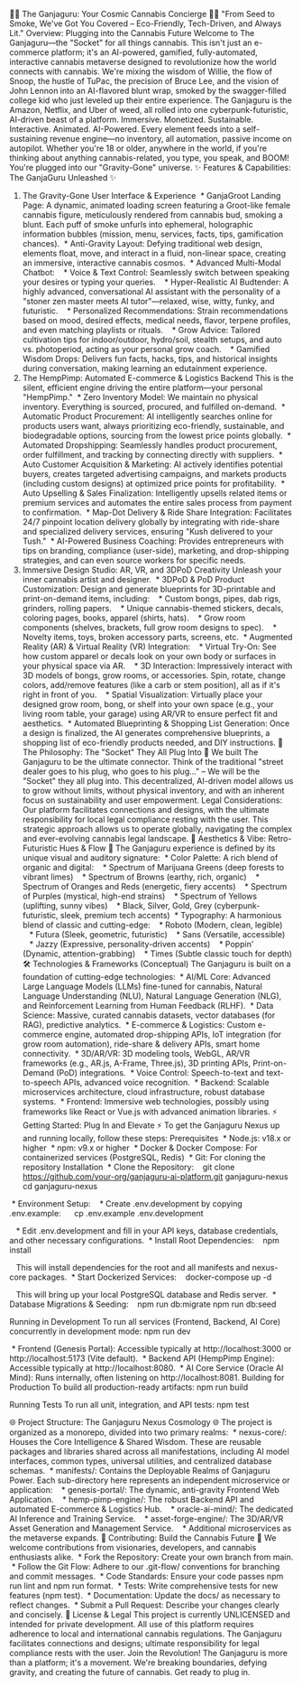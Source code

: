 🌿💨 The Ganjaguru: Your Cosmic Cannabis Concierge 🌌🚀
"From Seed to Smoke, We've Got You Covered – Eco-Friendly, Tech-Driven, and Always Lit."
Overview: Plugging into the Cannabis Future
Welcome to The Ganjaguru—the "Socket" for all things cannabis. This isn't just an e-commerce platform; it's an AI-powered, gamified, fully-automated, interactive cannabis metaverse designed to revolutionize how the world connects with cannabis. We're mixing the wisdom of Willie, the flow of Snoop, the hustle of TuPac, the precision of Bruce Lee, and the vision of John Lennon into an AI-flavored blunt wrap, smoked by the swagger-filled college kid who just leveled up their entire experience.
The Ganjaguru is the Amazon, Netflix, and Uber of weed, all rolled into one cyberpunk-futuristic, AI-driven beast of a platform. Immersive. Monetized. Sustainable. Interactive. Animated. AI-Powered. Every element feeds into a self-sustaining revenue engine—no inventory, all automation, passive income on autopilot.
Whether you're 18 or older, anywhere in the world, if you're thinking about anything cannabis-related, you type, you speak, and BOOM! You're plugged into our "Gravity-Gone" universe.
✨ Features & Capabilities: The GanjaGuru Unleashed ✨
1. The Gravity-Gone User Interface & Experience
 * GanjaGroot Landing Page: A dynamic, animated loading screen featuring a Groot-like female cannabis figure, meticulously rendered from cannabis bud, smoking a blunt. Each puff of smoke unfurls into ephemeral, holographic information bubbles (mission, menu, services, facts, tips, gamification chances).
 * Anti-Gravity Layout: Defying traditional web design, elements float, move, and interact in a fluid, non-linear space, creating an immersive, interactive cannabis cosmos.
 * Advanced Multi-Modal Chatbot:
   * Voice & Text Control: Seamlessly switch between speaking your desires or typing your queries.
   * Hyper-Realistic AI Budtender: A highly advanced, conversational AI assistant with the personality of a "stoner zen master meets AI tutor"—relaxed, wise, witty, funky, and futuristic.
   * Personalized Recommendations: Strain recommendations based on mood, desired effects, medical needs, flavor, terpene profiles, and even matching playlists or rituals.
   * Grow Advice: Tailored cultivation tips for indoor/outdoor, hydro/soil, stealth setups, and auto vs. photoperiod, acting as your personal grow coach.
   * Gamified Wisdom Drops: Delivers fun facts, hacks, tips, and historical insights during conversation, making learning an edutainment experience.
2. The HempPimp: Automated E-commerce & Logistics Backend
This is the silent, efficient engine driving the entire platform—your personal "HempPimp."
 * Zero Inventory Model: We maintain no physical inventory. Everything is sourced, procured, and fulfilled on-demand.
 * Automatic Product Procurement: AI intelligently searches online for products users want, always prioritizing eco-friendly, sustainable, and biodegradable options, sourcing from the lowest price points globally.
 * Automated Dropshipping: Seamlessly handles product procurement, order fulfillment, and tracking by connecting directly with suppliers.
 * Auto Customer Acquisition & Marketing: AI actively identifies potential buyers, creates targeted advertising campaigns, and markets products (including custom designs) at optimized price points for profitability.
 * Auto Upselling & Sales Finalization: Intelligently upsells related items or premium services and automates the entire sales process from payment to confirmation.
 * Map-Dot Delivery & Ride Share Integration: Facilitates 24/7 pinpoint location delivery globally by integrating with ride-share and specialized delivery services, ensuring "Kush delivered to your Tush."
 * AI-Powered Business Coaching: Provides entrepreneurs with tips on branding, compliance (user-side), marketing, and drop-shipping strategies, and can even source workers for specific needs.
3. Immersive Design Studio: AR, VR, and 3DPoD Creativity
Unleash your inner cannabis artist and designer.
 * 3DPoD & PoD Product Customization: Design and generate blueprints for 3D-printable and print-on-demand items, including:
   * Custom bongs, pipes, dab rigs, grinders, rolling papers.
   * Unique cannabis-themed stickers, decals, coloring pages, books, apparel (shirts, hats).
   * Grow room components (shelves, brackets, full grow room designs to spec).
   * Novelty items, toys, broken accessory parts, screens, etc.
 * Augmented Reality (AR) & Virtual Reality (VR) Integration:
   * Virtual Try-On: See how custom apparel or decals look on your own body or surfaces in your physical space via AR.
   * 3D Interaction: Impressively interact with 3D models of bongs, grow rooms, or accessories. Spin, rotate, change colors, add/remove features (like a carb or stem position), all as if it's right in front of you.
   * Spatial Visualization: Virtually place your designed grow room, bong, or shelf into your own space (e.g., your living room table, your garage) using AR/VR to ensure perfect fit and aesthetics.
 * Automated Blueprinting & Shopping List Generation: Once a design is finalized, the AI generates comprehensive blueprints, a shopping list of eco-friendly products needed, and DIY instructions.
🚀 The Philosophy: The "Socket" They All Plug Into 🚀
We built The Ganjaguru to be the ultimate connector. Think of the traditional "street dealer goes to his plug, who goes to his plug..." – We will be the "Socket" they all plug into. This decentralized, AI-driven model allows us to grow without limits, without physical inventory, and with an inherent focus on sustainability and user empowerment.
Legal Considerations: Our platform facilitates connections and designs, with the ultimate responsibility for local legal compliance resting with the user. This strategic approach allows us to operate globally, navigating the complex and ever-evolving cannabis legal landscape.
🎨 Aesthetics & Vibe: Retro-Futuristic Hues & Flow 🎨
The Ganjaguru experience is defined by its unique visual and auditory signature:
 * Color Palette: A rich blend of organic and digital:
   * Spectrum of Marijuana Greens (deep forests to vibrant limes)
   * Spectrum of Browns (earthy, rich, organic)
   * Spectrum of Oranges and Reds (energetic, fiery accents)
   * Spectrum of Purples (mystical, high-end strains)
   * Spectrum of Yellows (uplifting, sunny vibes)
   * Black, Silver, Gold, Grey (cyberpunk-futuristic, sleek, premium tech accents)
 * Typography: A harmonious blend of classic and cutting-edge:
   * Roboto (Modern, clean, legible)
   * Futura (Sleek, geometric, futuristic)
   * Sans (Versatile, accessible)
   * Jazzy (Expressive, personality-driven accents)
   * Poppin' (Dynamic, attention-grabbing)
   * Times (Subtle classic touch for depth)
🛠️ Technologies & Frameworks (Conceptual)
The Ganjaguru is built on a foundation of cutting-edge technologies:
 * AI/ML Core: Advanced Large Language Models (LLMs) fine-tuned for cannabis, Natural Language Understanding (NLU), Natural Language Generation (NLG), and Reinforcement Learning from Human Feedback (RLHF).
 * Data Science: Massive, curated cannabis datasets, vector databases (for RAG), predictive analytics.
 * E-commerce & Logistics: Custom e-commerce engine, automated drop-shipping APIs, IoT integration (for grow room automation), ride-share & delivery APIs, smart home connectivity.
 * 3D/AR/VR: 3D modeling tools, WebGL, AR/VR frameworks (e.g., AR.js, A-Frame, Three.js), 3D printing APIs, Print-on-Demand (PoD) integrations.
 * Voice Control: Speech-to-text and text-to-speech APIs, advanced voice recognition.
 * Backend: Scalable microservices architecture, cloud infrastructure, robust database systems.
 * Frontend: Immersive web technologies, possibly using frameworks like React or Vue.js with advanced animation libraries.
⚡️ Getting Started: Plug In and Elevate ⚡️
To get the Ganjaguru Nexus up and running locally, follow these steps:
Prerequisites
 * Node.js: v18.x or higher
 * npm: v9.x or higher
 * Docker & Docker Compose: For containerized services (PostgreSQL, Redis)
 * Git: For cloning the repository
Installation
 * Clone the Repository:
   git clone https://github.com/your-org/ganjaguru-ai-platform.git ganjaguru-nexus
cd ganjaguru-nexus

 * Environment Setup:
   * Create .env.development by copying .env.example:
     cp .env.example .env.development

   * Edit .env.development and fill in your API keys, database credentials, and other necessary configurations.
 * Install Root Dependencies:
   npm install

   This will install dependencies for the root and all manifests and nexus-core packages.
 * Start Dockerized Services:
   docker-compose up -d

   This will bring up your local PostgreSQL database and Redis server.
 * Database Migrations & Seeding:
   npm run db:migrate
npm run db:seed

Running in Development
To run all services (Frontend, Backend, AI Core) concurrently in development mode:
npm run dev

 * Frontend (Genesis Portal): Accessible typically at http://localhost:3000 or http://localhost:5173 (Vite default).
 * Backend API (HempPimp Engine): Accessible typically at http://localhost:8080.
 * AI Core Service (Oracle AI Mind): Runs internally, often listening on http://localhost:8081.
Building for Production
To build all production-ready artifacts:
npm run build

Running Tests
To run all unit, integration, and API tests:
npm test

🌐 Project Structure: The Ganjaguru Nexus Cosmology 🌐
The project is organized as a monorepo, divided into two primary realms:
 * nexus-core/: Houses the Core Intelligence & Shared Wisdom. These are reusable packages and libraries shared across all manifestations, including AI model interfaces, common types, universal utilities, and centralized database schemas.
 * manifests/: Contains the Deployable Realms of Ganjaguru Power. Each sub-directory here represents an independent microservice or application:
   * genesis-portal/: The dynamic, anti-gravity Frontend Web Application.
   * hemp-pimp-engine/: The robust Backend API and automated E-commerce & Logistics Hub.
   * oracle-ai-mind/: The dedicated AI Inference and Training Service.
   * asset-forge-engine/: The 3D/AR/VR Asset Generation and Management Service.
   * Additional microservices as the metaverse expands.
🤝 Contributing: Build the Cannabis Future 🤝
We welcome contributions from visionaries, developers, and cannabis enthusiasts alike.
 * Fork the Repository: Create your own branch from main.
 * Follow the Git Flow: Adhere to our .git-flow/ conventions for branching and commit messages.
 * Code Standards: Ensure your code passes npm run lint and npm run format.
 * Tests: Write comprehensive tests for new features (npm test).
 * Documentation: Update the docs/ as necessary to reflect changes.
 * Submit a Pull Request: Describe your changes clearly and concisely.
📜 License & Legal
This project is currently UNLICENSED and intended for private development. All use of this platform requires adherence to local and international cannabis regulations. The Ganjaguru facilitates connections and designs; ultimate responsibility for legal compliance rests with the user.
Join the Revolution!
The Ganjaguru is more than a platform; it's a movement. We're breaking boundaries, defying gravity, and creating the future of cannabis. Get ready to plug in.

